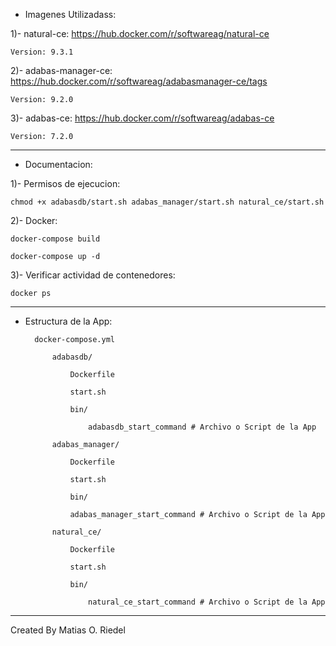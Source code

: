 - Imagenes Utilizadass:

1)- natural-ce: https://hub.docker.com/r/softwareag/natural-ce

    Version: 9.3.1

2)- adabas-manager-ce: https://hub.docker.com/r/softwareag/adabasmanager-ce/tags

    Version: 9.2.0

3)- adabas-ce: https://hub.docker.com/r/softwareag/adabas-ce

    Version: 7.2.0


--------


- Documentacion:

1)- Permisos de ejecucion: 

    chmod +x adabasdb/start.sh adabas_manager/start.sh natural_ce/start.sh

2)- Docker:

    docker-compose build

    docker-compose up -d

3)- Verificar actividad de contenedores:

    docker ps


--------

- Estructura de la App:


        docker-compose.yml

            adabasdb/

                Dockerfile

                start.sh

                bin/

                    adabasdb_start_command # Archivo o Script de la App

            adabas_manager/

                Dockerfile

                start.sh

                bin/

                adabas_manager_start_command # Archivo o Script de la App

            natural_ce/

                Dockerfile

                start.sh

                bin/

                    natural_ce_start_command # Archivo o Script de la App



--------


Created By Matias O. Riedel